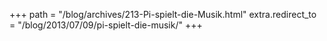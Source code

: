 +++
path = "/blog/archives/213-Pi-spielt-die-Musik.html"
extra.redirect_to = "/blog/2013/07/09/pi-spielt-die-musik/"
+++
